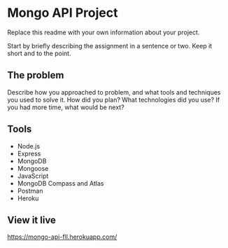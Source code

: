 # Mongo API Project

Replace this readme with your own information about your project. 

Start by briefly describing the assignment in a sentence or two. Keep it short and to the point.

## The problem

Describe how you approached to problem, and what tools and techniques you used to solve it. How did you plan? What technologies did you use? If you had more time, what would be next?

## Tools
* Node.js
* Express
* MongoDB
* Mongoose
* JavaScript
* MongoDB Compass and Atlas
* Postman
* Heroku

## View it live

https://mongo-api-fll.herokuapp.com/

